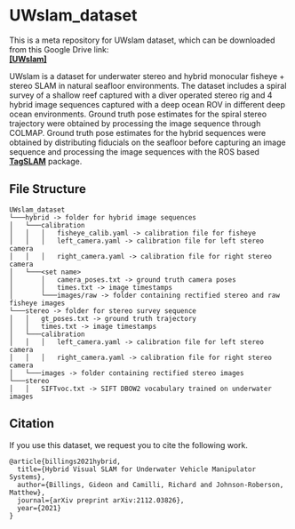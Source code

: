 # UWslam_dataset
This is a meta repository for UWslam dataset, which can be downloaded from this Google Drive link:  
[**[UWslam]**](https://drive.google.com/file/d/1mZYeBiceVeo9dRYaCuJBaY63NufiA_fB/view?usp=sharing)

UWslam is a dataset for underwater stereo and hybrid monocular fisheye + stereo SLAM in natural seafloor environments. The dataset includes a spiral survey of a shallow reef captured with a diver operated stereo rig and 4 hybrid image sequences captured with a deep ocean ROV in different deep ocean environments. Ground truth pose estimates for the spiral stereo trajectory were obtained by processing the image sequence through COLMAP. Ground truth pose estimates for the hybrid sequences were obtained by distributing fiducials on the seafloor before capturing an image sequence and processing the image sequences with the ROS based [**TagSLAM**](https://berndpfrommer.github.io/tagslam_web/) package.

## File Structure
 ```
UWslam_dataset
└───hybrid -> folder for hybrid image sequences
│   └───calibration  
│   │   │   fisheye_calib.yaml -> calibration file for fisheye  
│   │   │   left_camera.yaml -> calibration file for left stereo camera
│   │   │   right_camera.yaml -> calibration file for right stereo camera
│   └───<set name>
│       │   camera_poses.txt -> ground truth camera poses
│       │   times.txt -> image timestamps
│       └───images/raw -> folder containing rectified stereo and raw fisheye images
└───stereo -> folder for stereo survey sequence
│   │   gt_poses.txt -> ground truth trajectory
│   │   times.txt -> image timestamps
│   └───calibration  
│   │   │   left_camera.yaml -> calibration file for left stereo camera
│   │   │   right_camera.yaml -> calibration file for right stereo camera
│   └───images -> folder containing rectified stereo images
└───stereo
│   │   SIFTvoc.txt -> SIFT DBOW2 vocabulary trained on underwater images
```
<!--
## Overview

Sample annotated sequence, showing center rectified images for visualization of the model handle projections

![Output sample](https://github.com/gidobot/gifs/raw/master/VisPose_Reviewer.gif)

The dataset was annotated using the VisPose annotation tool, which can also be used to review the annotations:  
[**[VisPose]**](https://github.com/gidobot/VisPose)

The sequence consistent camera poses for input to the VisPose annotation tool were generated using the ROS based [**TagSLAM**](https://berndpfrommer.github.io/tagslam_web/) package. Below is a sample sequence showing the AprilTag detector and TagSLAM estimated camera poses

![Output sample](https://github.com/gidobot/gifs/raw/master/VisPose_AprilSLAM.gif)
 -->

## Citation
If you use this dataset, we request you to cite the following work.
```
@article{billings2021hybrid,
  title={Hybrid Visual SLAM for Underwater Vehicle Manipulator Systems},
  author={Billings, Gideon and Camilli, Richard and Johnson-Roberson, Matthew},
  journal={arXiv preprint arXiv:2112.03826},
  year={2021}
}
```
